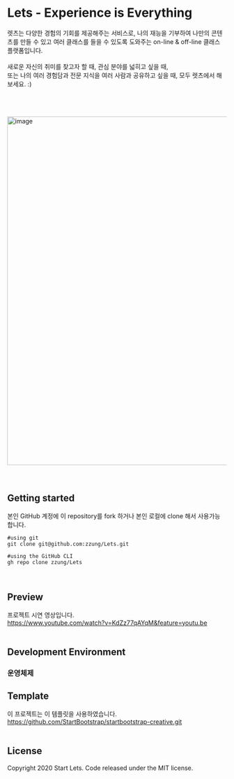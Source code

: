 # Lets - Experience is Everything
렛츠는 다양한 경험의 기회를 제공해주는 서비스로, 나의 재능을 기부하여 나만의 콘텐츠를 만들 수 있고 여러 클래스를 들을 수 있도록 도와주는 on-line & off-line 클래스 플랫폼입니다.  <br><br>
새로운 자신의 취미를 찾고자 할 때, 관심 분야를 넓히고 싶을 때, <br>
또는 나의 여러 경험담과 전문 지식을 여러 사람과 공유하고 싶을 때, 모두 렛츠에서 해보세요. :)

<br><br><br>
<img width="800" alt="image" src="https://user-images.githubusercontent.com/56067742/153417357-5d5d5a55-32bc-4f62-9471-a76b461d232e.png">
<br><br><br>

## Getting started
본인 GitHub 계정에 이 repository를 fork 하거나 본인 로컬에 clone 해서 사용가능 합니다. <br>
```
#using git
git clone git@github.com:zzung/Lets.git

#using the GitHub CLI
gh repo clone zzung/Lets
```
<br>

## Preview
프로젝트 시연 영상입니다. <br>
https://www.youtube.com/watch?v=KdZz77qAYqM&feature=youtu.be
<br><br>

## Development Environment
### 운영체제


## Template
이 프로젝트는 이 템플릿을 사용하였습니다. <br>
https://github.com/StartBootstrap/startbootstrap-creative.git
<br><br>

## License
Copyright 2020 Start Lets. Code released under the MIT license.


